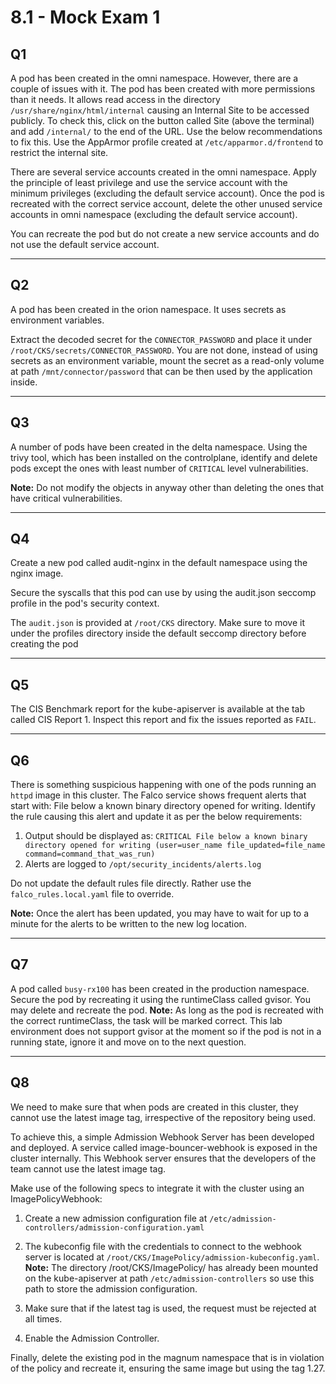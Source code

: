 # 8.1 - Mock Exam 1

## Q1

A pod has been created in the omni namespace. However, there are a couple of issues with it.
The pod has been created with more permissions than it needs.
It allows read access in the directory `/usr/share/nginx/html/internal` causing an Internal Site to be accessed publicly.
To check this, click on the button called Site (above the terminal) and add `/internal/` to the end of the URL.
Use the below recommendations to fix this.
Use the AppArmor profile created at `/etc/apparmor.d/frontend` to restrict the internal site.

There are several service accounts created in the omni namespace. Apply the principle of least privilege and use the service account with the minimum privileges (excluding the default service account).
Once the pod is recreated with the correct service account, delete the other unused service accounts in omni namespace (excluding the default service account).

You can recreate the pod but do not create a new service accounts and do not use the
default service account.

---

## Q2

A pod has been created in the orion namespace. It uses secrets as environment variables.

Extract the decoded secret for the `CONNECTOR_PASSWORD` and place it under `/root/CKS/secrets/CONNECTOR_PASSWORD`.
You are not done, instead of using secrets as an environment variable, mount the secret as a read-only volume at path `/mnt/connector/password` that can be then used by the application inside.

---

## Q3

A number of pods have been created in the delta namespace. Using the trivy tool, which has been installed on the controlplane, identify and delete pods except the ones with least number of `CRITICAL` level vulnerabilities.

**Note:** Do not modify the objects in anyway other than deleting the ones that have critical vulnerabilities.

---

## Q4

Create a new pod called audit-nginx in the default namespace using the nginx image.

Secure the syscalls that this pod can use by using the audit.json seccomp profile in the pod's security context.

The `audit.json` is provided at `/root/CKS` directory. Make sure to move it under the profiles directory inside the default seccomp directory before creating the pod

---

## Q5

The CIS Benchmark report for the kube-apiserver is available at the tab called CIS Report 1.
Inspect this report and fix the issues reported as `FAIL`.

---

## Q6

There is something suspicious happening with one of the pods running an `httpd` image in this cluster.
The Falco service shows frequent alerts that start with: File below a known binary directory opened for writing.
Identify the rule causing this alert and update it as per the below requirements:

  1. Output should be displayed as: `CRITICAL File below a known binary directory opened for writing (user=user_name file_updated=file_name command=command_that_was_run)`
  2. Alerts are logged to `/opt/security_incidents/alerts.log`

Do not update the default rules file directly. Rather use the `falco_rules.local.yaml` file to override.

**Note:** Once the alert has been updated, you may have to wait for up to a minute for the alerts to be written to the new log location.

---

## Q7

A pod called `busy-rx100` has been created in the production namespace. Secure the pod by recreating it using the runtimeClass called gvisor. You may delete and recreate the pod.
**Note:** As long as the pod is recreated with the correct runtimeClass, the task will be marked correct. This lab environment does not support gvisor at the moment so if the pod is not in a running state, ignore it and move on to the next question.

---

## Q8

We need to make sure that when pods are created in this cluster, they cannot use the latest image tag, irrespective of the repository being used.

To achieve this, a simple Admission Webhook Server has been developed and deployed. A service called image-bouncer-webhook is exposed in the cluster internally. This Webhook server ensures that the developers of the team cannot use the latest image tag.

Make use of the following specs to integrate it with the cluster using an
ImagePolicyWebhook:

  1. Create a new admission configuration file at `/etc/admission-controllers/admission-configuration.yaml`
  2. The kubeconfig file with the credentials to connect to the webhook server is located at `/root/CKS/ImagePolicy/admission-kubeconfig.yaml`.<br>
  **Note:** The directory /root/CKS/ImagePolicy/ has already been mounted on the kube-apiserver at path `/etc/admission-controllers` so use this path to store the admission configuration. <br>

  3. Make sure that if the latest tag is used, the request must be rejected at all times.
  4. Enable the Admission Controller.

Finally, delete the existing pod in the magnum namespace that is in violation of the policy and recreate it, ensuring the same image but using the tag 1.27.
